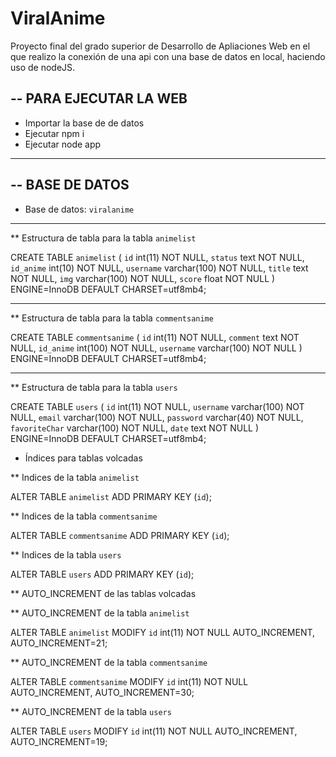 ﻿# ViralAnime
 
 Proyecto final del grado superior de Desarrollo de Apliaciones Web en el que realizo la conexión de una api con una base de datos en local, haciendo uso de nodeJS. 

-- PARA EJECUTAR LA WEB
--
  - Importar la base de de datos
  - Ejecutar npm i
  - Ejecutar node app
 
 -- --------------------------------------------------------
 
-- BASE DE DATOS
-
* Base de datos: `viralanime`

-- --------------------------------------------------------


** Estructura de tabla para la tabla `animelist`


CREATE TABLE `animelist` (
  `id` int(11) NOT NULL,
  `status` text NOT NULL,
  `id_anime` int(10) NOT NULL,
  `username` varchar(100) NOT NULL,
  `title` text NOT NULL,
  `img` varchar(100) NOT NULL,
  `score` float NOT NULL
) ENGINE=InnoDB DEFAULT CHARSET=utf8mb4;


-- --------------------------------------------------------


** Estructura de tabla para la tabla `commentsanime`


CREATE TABLE `commentsanime` (
  `id` int(11) NOT NULL,
  `comment` text NOT NULL,
  `id_anime` int(100) NOT NULL,
  `username` varchar(100) NOT NULL
) ENGINE=InnoDB DEFAULT CHARSET=utf8mb4;

-- --------------------------------------------------------


** Estructura de tabla para la tabla `users`


CREATE TABLE `users` (
  `id` int(11) NOT NULL,
  `username` varchar(100) NOT NULL,
  `email` varchar(100) NOT NULL,
  `password` varchar(40) NOT NULL,
  `favoriteChar` varchar(100) NOT NULL,
  `date` text NOT NULL
) ENGINE=InnoDB DEFAULT CHARSET=utf8mb4;


* Índices para tablas volcadas



** Indices de la tabla `animelist`

ALTER TABLE `animelist`
  ADD PRIMARY KEY (`id`);


** Indices de la tabla `commentsanime`

ALTER TABLE `commentsanime`
  ADD PRIMARY KEY (`id`);


** Indices de la tabla `users`

ALTER TABLE `users`
  ADD PRIMARY KEY (`id`);


** AUTO_INCREMENT de las tablas volcadas



** AUTO_INCREMENT de la tabla `animelist`

ALTER TABLE `animelist`
  MODIFY `id` int(11) NOT NULL AUTO_INCREMENT, AUTO_INCREMENT=21;
  

** AUTO_INCREMENT de la tabla `commentsanime`

ALTER TABLE `commentsanime`
  MODIFY `id` int(11) NOT NULL AUTO_INCREMENT, AUTO_INCREMENT=30;


** AUTO_INCREMENT de la tabla `users`

ALTER TABLE `users`
  MODIFY `id` int(11) NOT NULL AUTO_INCREMENT, AUTO_INCREMENT=19;


